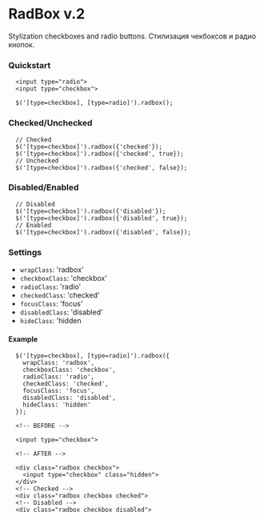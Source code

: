 # RadBox v.2

Stylization checkboxes and radio buttons.
Стилизация чекбоксов и радио кнопок.

### Quickstart

~~~~{.html}
  <input type="radio">
  <input type="checkbox">
~~~~
~~~~{.js}
  $('[type=checkbox], [type=radio]').radbox();
~~~~

### Checked/Unchecked

~~~~{.js}
  // Checked
  $('[type=checkbox]').radbox({'checked'});
  $('[type=checkbox]').radbox({'checked', true});
  // Unchecked
  $('[type=checkbox]').radbox({'checked', false});
~~~~

### Disabled/Enabled

~~~~{.js}
  // Disabled
  $('[type=checkbox]').radbox({'disabled'});
  $('[type=checkbox]').radbox({'disabled', true});
  // Enabled
  $('[type=checkbox]').radbox({'disabled', false});
~~~~

### Settings

* `wrapClass`: 'radbox'
* `checkboxClass`: 'checkbox'
* `radioClass`: 'radio'
* `checkedClass`: 'checked'
* `focusClass`: 'focus'
* `disabledClass`: 'disabled'
* `hideClass`: 'hidden

#### Example

~~~~{.js}
  $('[type=checkbox], [type=radio]').radbox({
    wrapClass: 'radbox',
    checkboxClass: 'checkbox',
    radioClass: 'radio',
    checkedClass: 'checked',
    focusClass: 'focus',
    disabledClass: 'disabled',
    hideClass: 'hidden'
  });
~~~~
~~~~{.html}
  <!-- BEFORE -->

  <input type="checkbox">

  <!-- AFTER -->

  <div class="radbox checkbox">
    <input type="checkbox" class="hidden">
  </div>
  <!-- Checked -->
  <div class="radbox checkbox checked">
  <!-- Disabled -->
  <div class="radbox checkbox disabled">
~~~~